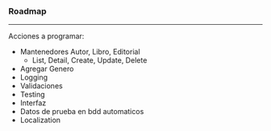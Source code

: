 ### Roadmap 

---
Acciones a programar:
- Mantenedores Autor, Libro, Editorial
	- List, Detail, Create, Update, Delete
- Agregar Genero
- Logging
- Validaciones
- Testing
- Interfaz
- Datos de prueba en bdd automaticos
- Localization